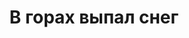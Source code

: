 ---
title: 'В горах выпал снег'
location: 'Река Олёкма'

tags: [2016, all]
category: as-the-first-settlers
---